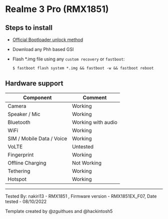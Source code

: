 # Realme 3 Pro (RMX1851)
## Steps to install
* [Official Bootloader unlock method](https://c.realme.com/in/post-details/1134295513231785984)
* Download any Phh based GSI
* Flash *.img file using any `custom recovery` or `fastboot`:

    ```
    $ fastboot flash system *.img && fastboot -w && fastboot reboot
    ```
## Hardware support

| Component                 |      Comment                                              |
|---------------------------|-----------------------------------------------------------|
| Camera                    | Working                                                   |
| Speaker / Mic             | Working                                                   |
| Bluetooth                 | Working with audio                                    |
| WiFi                      | Working                                                   |
| SIM / Mobile Data / Voice | Working                                                   |
| VoLTE                     | Untested                                               |
| Fingerprint               | Working                                               |
| Offline Charging          | Not Working                                                   |
| Tethering                 | Working                                                   |
| Hotspot                   | Working                                                   |
---

Tested By: nakiri13 - RMX1851 , Firmware version - RMX1851EX_F07, Date tested - 08/10/2022

Template created by @zguithues and @hackintosh5